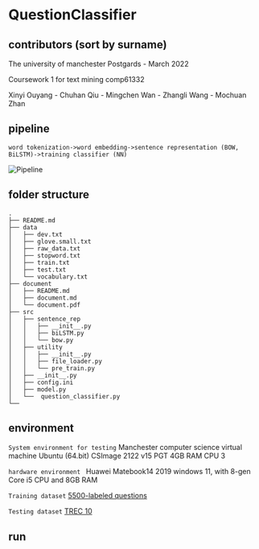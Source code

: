 # QuestionClassifier

## contributors (sort by surname)
The university of manchester Postgards - March 2022

Coursework 1 for text mining comp61332

Xinyi Ouyang - Chuhan Qiu - Mingchen Wan - Zhangli Wang - Mochuan Zhan

## pipeline
```
word tokenization->word embedding->sentence representation (BOW, BiLSTM)->training classifier (NN)
```
![Pipeline](https://github.com/scymz2/QuestionClassifier/edit/master/document/img/pipeline.jpg)
## folder structure
```
.
├── README.md
├── data
│   ├── dev.txt
│   ├── glove.small.txt
│   ├── raw_data.txt
│   ├── stopword.txt
│   ├── train.txt
│   ├── test.txt
│   └── vocabulary.txt
├── document
│   ├── README.md
│   ├── document.md
│   └── document.pdf
├── src
│   ├── sentence_rep
│   │   ├── __init__.py
│   │   ├── biLSTM.py
│   │   └── bow.py
│   ├── utility
│   │   ├── __init__.py
│   │   ├── file_loader.py
│   │   └── pre_train.py
│   ├── __init__.py
│   ├── config.ini
│   ├── model.py
│   └──  question_classifier.py  
└──

```

## environment
`System environment for testing` Manchester computer science virtual machine Ubuntu (64.bit) CSImage 2122 v15 PGT
4GB RAM CPU 3

`hardware environment ` Huawei Matebook14 2019 windows 11, with 8-gen Core i5 CPU and 8GB RAM

`Training dataset` [5500-labeled questions](https://cogcomp.seas.upenn.edu/Data/QA/QC/train_5500.label)

`Testing dataset` [TREC 10](https://cogcomp.seas.upenn.edu/Data/QA/QC/TREC_10.label)

## run

